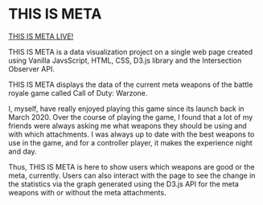 # THIS IS META

[THIS IS META LIVE!](https://lijasontse.github.io/THIS-IS-META/#weapon-5)

THIS IS META is a data visualization project on a single web page created using Vanilla JavsScript, HTML, CSS, D3.js library and the Intersection Observer API.

THIS IS META displays the data of the current meta weapons of the battle royale game called Call of Duty: Warzone.

I, myself, have really enjoyed playing this game since its launch back in March 2020. Over the course of playing the game, I found that a lot of my friends were always asking me what weapons they should be using and with which attachments. I was always up to date with the best weapons to use in the game, and for a controller player, it makes the experience night and day. 

Thus, THIS IS META is here to show users which weapons are good or the meta, currently. Users can also interact with the page to see the change in the statistics via the graph generated using the D3.js API for the meta weapons with or without the meta attachments. 




